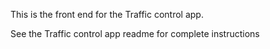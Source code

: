 This is the front end for the Traffic control app.

See the Traffic control app readme for complete instructions
